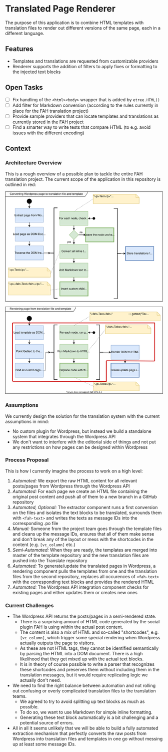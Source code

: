 # Translated Page Renderer

The purpose of this application is to combine HTML templates with translation files to render out different versions
of the same page, each in a different language.

## Features

* Templates and translations are requested from customizable providers
* Renderer supports the addition of filters to apply fixes or formatting to the injected text blocks

## Open Tasks

* [ ] Fix handling of the `<html><body>` wrapper that is added by `etree.HTML()`
* [ ] Add filter for Markdown conversion (according to the rules currently in place for the FAH translation project)
* [ ] Provide sample providers that can locate templates and translations as currently stored in the FAH project
* [ ] Find a smarter way to write tests that compare HTML (to e.g. avoid issues with the different encoding)

## Context

### Architecture Overview

This is a rough overview of a possible plan to tackle the entire FAH translation project. The current scope of the application in this repository is outlined in red:

![FAH Translation Project Architecture Overview](https://github.com/Tar-Minyatur/Translated-Page-Renderer/blob/master/docs/fah-translation-architecture-overview.svg)

### Assumptions

We currently design the solution for the translation system with the current assumptions in mind:

* No custom plugin for Wordpress, but instead we build a standalone system that integrates through the Wordpress API
* We don't want to interfere with the editorial side of things and not put any restrictions on how pages can be designed within Wordpress

### Process Proposal

This is how I currently imagine the process to work on a high level:

1. *Automated:* We export the raw HTML content for all relevant posts/pages from Wordpress through the Wordpress API
2. *Automated:* For each page we create an HTML file containing the original post content and push all of them to a new branch in a GitHub repository
3. *Automated, Optional:* The extractor component runs a first conversion on the files and isolates the text blocks to be translated, surrounds them with `<fah-text>` and writes the texts as message IDs into the corresponding .po file
4. *Manual:* Someone from the project team goes through the template files and cleans up the message IDs, ensures that all of them make sense and don't break any of the layout or mess with the shortcodes in the content (e.g. `[vc_column]` etc.)
5. *Semi-Automated:* When they are ready, the templates are merged into master of the template repository and the new translation files are pushed into the Translate repository
6. *Automated:* To generate/update the translated pages in Wordpress, a rendering component pulls the templates from one and the translation files from the second repository, replaces all occurences of `<fah-text>` with the corresponding text blocks and provides the rendered HTML
7. *Automated:* The Wordpress API integration component checks for existing pages and either updates them or creates new ones

### Current Challenges

* The Wordpress API returns the posts/pages in a semi-rendered state.
  * There is a surprising amount of HTML code generated by the social plugin FAH is using within the actual post content.
  * The content is also a mix of HTML and so-called "shortcodes", e.g. `[vc_column]`, which trigger some special rendering when Wordpress actually outputs the page to visitors.
  * As these are not HTML tags, they cannot be identified semantically by parsing the HTML into a DOM document. There is a high likelihood that they get mixed up with the actual text blocks.
  * It is in theory of course possible to write a parser that recognizes these shortcodes and preserves them without including them in the translation messages, but it would require replicating logic we actually don't need.
* We need to find the right balance between automation and not rolling out confusing or overly complicated translation files to the translation teams.
  * We agreed to try to avoid splitting up text blocks as much as possible.
  * To do so, we want to use Markdown for simple inline formatting.
  * Generating these text block automatically is a bit challenging and a potential source of errors.
* All in all it seems unlikely that we will be able to build a fully automated extraction mechanism that perfectly converts the raw posts from Wordpress into translation files and templates in one go without messing up at least some message IDs.
